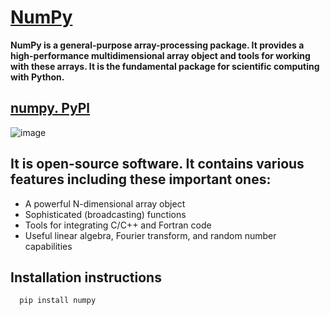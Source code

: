 # [NumPy](https://numpy.org/)
**NumPy is a general-purpose array-processing package. It provides a high-performance multidimensional array object and tools for working with these arrays. It is the fundamental package for scientific computing with Python.**
## [numpy. PyPl](https://pypi.org/project/numpy/)
![image](https://github.com/ThisIs-Developer/Python/assets/109382325/884259d9-4342-4ad8-a122-0144631c0840)
## It is open-source software. It contains various features including these important ones:
 * A powerful N-dimensional array object
 * Sophisticated (broadcasting) functions
 * Tools for integrating C/C++ and Fortran code
 * Useful linear algebra, Fourier transform, and random number capabilities
## Installation instructions
```bash
  pip install numpy
```
